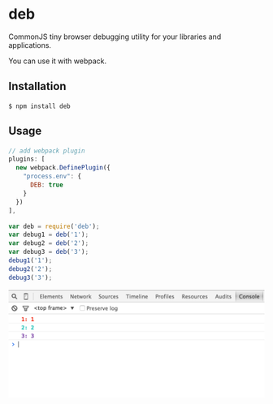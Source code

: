 # deb
CommonJS tiny browser debugging utility for your libraries and applications.

You can use it with webpack.

## Installation

```
$ npm install deb
```

## Usage

```javascript
// add webpack plugin  
plugins: [
  new webpack.DefinePlugin({
    "process.env": {
      DEB: true
    }
  })
],
```

```javascript
var deb = require('deb');
var debug1 = deb('1');
var debug2 = deb('2');
var debug3 = deb('3');
debug1('1');
debug2('2');
debug3('3');
```

![screenshot](screenshot.png)
